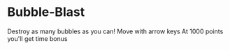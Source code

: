 # Bubble-Blast
Destroy as many bubbles as you can!
Move with arrow keys
At 1000 points you'll get time bonus
